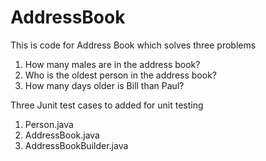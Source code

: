 # AddressBook
This is code for Address Book which solves three problems

  1. How many males are in the address book?
  2. Who is the oldest person in the address book?
  3. How many days older is Bill than Paul?


Three Junit test cases to added for unit testing
1. Person.java
2. AddressBook.java
3. AddressBookBuilder.java
